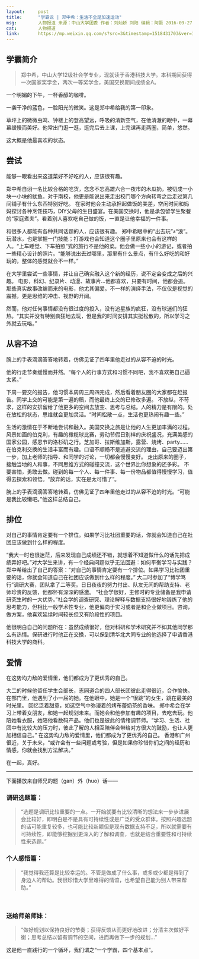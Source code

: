 ```yaml
---
layout:     post
title:      "学霸说 | 郑中希：生活不全是加速运动"
msg:		人物报道 来源：中山大学团委 作者：刘灿娇 刘阳 编辑：阿蛋 2016-09-27
cat:		人物报道
link:		https://mp.weixin.qq.com/s?src=3&timestamp=1518431703&ver=1&signature=Vk6juadWwJATCxBQIxyWTvi3BP0CILWJ4SeZbiacpfgtIW6Y0V0*ylY76HNPBZDcpFSqp2k6MsMzmY7UKMTBYUZY2chKrLQ-9vuMc3nHUgpb-E4Dak1jcs**QXAIwCOJve6LNBurBJ5V2NkTzhRgUnbxC-dp4WFHFIclp2BALdc=
---
```



## 学霸简介
> 郑中希，中山大学12级社会学专业，现就读于香港科技大学。本科期间获得一次国家奖学金，两次一等奖学金，美国交换期间成绩全A。

一个明媚的下午，一杯香醇的咖啡。

一袭干净的蓝色，一脸阳光的微笑。这是郑中希给我的第一印象。

草坪上的微微虫鸣、钟楼上的登高望远，呼吸的清新空气，在他清澈的眼中，一幕幕缓慢而美好。他常出门逛一逛，逛完后去上课，上完课再走两圈，简单，悠然。

这大概是他最喜欢的状态。

## 尝试

能够一眼看出来这道菜好不好吃的人，应该很有趣。

郑中希自诩一名比较合格的吃货，念念不忘高雄六合一夜市的木瓜奶，被切成一小块一小块的鱿鱼。对于南校，他更是能说出来走出校门哪个方向转弯之后走过第几间铺子有什么东西特别好吃。
在家时他会主动承担起做饭的美差，空闲时间和妈妈探讨各种烹饪技巧，DIY父母的生日盛宴。在美国交换时，他是承包留学生聚餐的“家庭煮夫”。看着别人喜欢吃自己做的饭，一直是让他幸福的一件事。

和很多人都能有各种共同话题的人，应该很有趣。
郑中希眼中的“出去玩”≠“浪”。玩潜水，也是掌握一门技能；打游戏也会知道这个圈子里原来也会有这样的人。“上车睡觉、下车拍照”式的旅行不是他的菜。他会做一些小小的游记，或者拍一些精心设计的照片。“能够说出去过哪里，那里有什么景点，有什么好吃的和好玩的，整体的感觉就会不一样。”

在大学里尝试一些事情，并让自己确实融入这个新的经历，说不定会变成之后的兴趣。
电影，科幻、纪录片、动漫、故事片...他都喜欢，只要有时间，他都会追。那些真实故事改编而来的电影，他尤其偏爱。不一样的演绎手法，不仅仅是视觉的震撼，更是思维的冲击、视野的开阔。

然而，他对任何事情都没有很过度的投入，没有追星族的疯狂，没有球迷们的狂热。“其实并没有特别疯狂地去玩，但是我的时间安排其实挺松散的，所以学习之外就去玩咯。”

## 从容不迫

腕上的手表滴滴答答地转着，仿佛见证了四年里他走过的从容不迫的时光。

他的行走节奏缓慢而井然。“每个人的行事方式和习惯不同吧，我不喜欢把自己逼太紧。”

下周一要交的报告，他习惯本周周三周四完成，然后看着朋友圈的大家都在赶报告。同学上交的可能是第一遍的稿，而他最终上交的已修改多遍。
不放纵，不苛求，这样的安排留给了他更多的空间去放空、思考与总结。人的精力是有限的。处在放松的状态，思维就会更加灵活。“时间松散一点，生活也更热闹有趣一些。”

生活的激情在于不断地尝试和融入。美国交换之旅是让他的人生更加丰满的过程。
风景如画的伯克利，有趣的橄榄球比赛，劳动节假日别样的庆祝盛况，充满美感的国家公园，感恩节的洛杉矶之行。芝加哥、拉斯维加斯，露营、烧烤、party……在伯克利交换的生活丰富而有趣。口语不顺畅不是逃避交流的理由，自己要迈出第一步，加上老师的指导、和同学的讨论，一切都会慢慢变好。
走出原来的圈子，接触当地的人和事，不同思维方式的碰撞交流，这个世界比你想象的还多彩。
不要害怕，勇敢去做。碰到的每一个人、每一件事、每一份物品都值得慢慢学习，值得去探索和领悟。“放弃的话，实在是太可惜了”。

腕上的手表滴滴答答地转着，仿佛见证了四年里他走过的从容不迫的时光。“可能是我比较懒吧。”他这样总结自己。

## 排位

对自己的事情肯定要有一个排位。如果学习比社团重要的话，你就会知道自己在社团应该做到什么样的程度。

“我大一时也很迷茫，后来发现自己成绩还不错，就想着不知道做什么的话先把成绩弄好吧。”对大学生来讲，有一个经典问题似乎无法回避：如何平衡学习与实践？郑中希给出了自己的答案：“对自己的事情肯定要有一个排位。如果学习比社团重要的话，你就会知道自己在社团应该做到什么样的程度。”
大二时参加了“博学笃行”调研大赛，团队拿了二等奖。日日夜夜的努力付出、队友无间的帮助支持、老师珍贵的反馈，他都怀有深深的感激。
“社会学很好，主修时的专业储备是我申请研究生时的一大优势。”社会学的调查研究、理论解释与数据支持很好地锻炼了他的思考能力，但相比一般学术性专业，他更偏向于实习或者是和企业做项目。咨询，做方案，他喜欢延续时间较长但又有阶段性的项目。

他很明白自己的问题所在：虽然成绩很好，但对科研和学术研究并不如其他同学那么有热情。保研进行时他正在交换，可以保到清华北大同专业的他选择了申请香港科技大学的商科。

## 爱情

在这势均力敌的爱情里，他们都成为了更优秀的自己。

大二的时候他留任学生会部长，志同道合的四人部长团彼此走得很近，合作愉快。在部门里，他遇到了小一届的她。在他眼中，她是一个“很跳”的女生，跳在最美的时光里。
回忆泛着甜意，如这空气中弥漫着的烤布蕾奶茶的香味。
郑中希会在学习上带着女朋友，和她一起规划未来。而她会和他参加有趣的项目，去吃去玩。他陪她看衣服，她陪他看数码产品。他们也是彼此的情绪调节师。“学习、生活、社团中有比较大的压力时，彼此了解的人相互陪伴会带给对方很大的鼓励，也让人更加相信自己。”
在这势均力敌的爱情里，他们都成为了更优秀的自己。
香港和广州很近，关于未来，“或许会有一些问题或考验，但是如果你珍惜你们之间的经历和情感，你就会找到方法解决。”

在一起，真好。


---

下面播放来自师兄的题（gan）外（huo）话——
 
### 调研选题篇：
> “选题是调研比较重要的一点。一开始就要有比较清晰的想法来一步步进展会比较好，即明白是不是具有可持续性或是广泛的受众群体。按照兴趣选题的话可能重复较多，也可能比较新颖但是现有数据支持不足，所以就需要有可持续性，即能够挖掘到更深入的了解和调查，也就是结合重要性和可持续性来选题。”



### 个人感悟篇：
> “我觉得我还算是比较幸运的。不管是做成了什么事，或多或少都是得到了身边人的帮助。我很珍惜大学里难得的情谊，也希望自己能为别人带来帮助。”

 
### 送给师弟师妹：
> “做好规划以保持良好的节奏；获得反馈从而更好地改进；分清主次做好平衡；思考总结以留有调节的空间，进而再做下一步的规划...”

这是他一直践行的一个循环，我们谓之“一个学霸，四个基本点”。